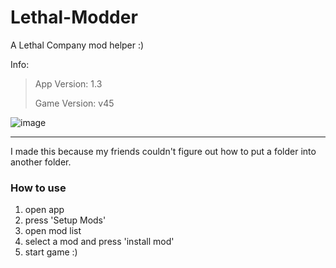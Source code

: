 # Lethal-Modder

A Lethal Company mod helper :)

Info:
> App Version: 1.3
>
> Game Version: v45

![image](https://github.com/RoosterQMonee/Lethal-Modder/assets/82356323/cfea4398-727f-4433-9945-5f72db1cef5b)

---

I made this because my friends couldn't figure out how to put a folder into another folder.

### How to use

1) open app
2) press 'Setup Mods'
3) open mod list
4) select a mod and press 'install mod'
5) start game :)
